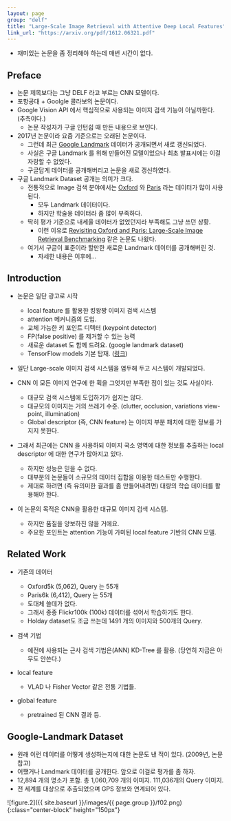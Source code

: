 ```yaml
---
layout: page
group: "delf"
title: "Large-Scale Image Retrieval with Attentive Deep Local Features"
link_url: "https://arxiv.org/pdf/1612.06321.pdf"      
---
```


- 재미있는 논문을 좀 정리해야 하는데 매번 시간이 없다.

## Preface

- 논문 제목보다는 그냥 DELF 라고 부르는 CNN 모델이다.
- 포항공대 + Goolgle 콜라보의 논문이다.
- Google Vision API 에서 핵심적으로 사용되는 이미지 검색 기능이 아닐까한다. (추측이다.)
    - 논문 작성자가 구글 인턴쉽 때 만든 내용으로 보인다.
- 2017년 논문이라 요즘 기준으로는 오래된 논문이다.
    - 그런데 최근 [Google Landmark](https://www.kaggle.com/c/landmark-recognition-challenge/data) 데이터가 공개되면서 새로 갱신되었다.
    - 사실은 구글 Landmark 를 위해 만들어진 모델이었으나 최초 발표시에는 이걸 자랑할 수 없었다.
    - 구글답게 데이터를 공개해버리고 논문을 새로 갱신하였다.
- 구글 Landmark Dataset 공개는 의미가 크다.
    - 전통적으로 Image 검색 분야에서는 [Oxford](http://www.robots.ox.ac.uk/~vgg/data/oxbuildings/) 와 [Paris](http://www.robots.ox.ac.uk/~vgg/data/parisbuildings/) 라는 데이터가 많이 사용된다.
        - 모두 Landmark 데이터이다.
        - 하지만 학술용 데이터라 좀 많이 부족하다.
    - 딱히 평가 기준으로 내세울 데이터가 없었던지라 부족해도 그냥 쓰던 상황.
        - 이런 이유로 [Revisiting Oxford and Paris: Large-Scale Image Retrieval Benchmarking](http://cmp.felk.cvut.cz/revisitop/) 같은 논문도 나왔다.
    - 여기서 구글이 표준이라 할만한 새로운 Landmark 데이터를 공개해버린 것.
        - 자세한 내용은 이후에...
        
## Introduction

- 논문은 일단 광고로 시작
    - local feature 를 활용한 킹왕짱 이미지 검색 시스템
    - attention 메커니즘의 도입.
    - 교체 가능한 키 포인트 디텍터 (keypoint detector)
    - FP(false positive) 를 제거할 수 있는 능력
    - 새로운 dataset 도 함께 드려요. (google landmark dataset)
    - TensorFlow models 기본 탑재. ([링크](https://github.com/tensorflow/models/tree/master/research/delf))

- 일단 Large-scale 이미지 검색 시스템을 염두해 두고 시스템이 개발되었다.
- CNN 이 모든 이미지 연구에 한 획을 그엇지만 부족한 점이 있는 것도 사실이다.
    - 대규모 검색 시스템에 도입하기가 쉽지는 않다.
    - 대규모의 이미지는 거의 쓰레기 수준. (clutter, occlusion, variations view-point, illumination)
    - Global descriptor (즉, CNN feature) 는 이미지 부분 패치에 대한 정보를 가지지 못한다.
- 그래서 최근에는 CNN 을 사용하되 이미지 국소 영역에 대한 정보를 추출하는 local descriptor 에 대한 연구가 많아지고 있다.
    - 하지만 성능은 믿을 수 없다.
    - 대부분의 논문들이 소규모의 데이터 집합을 이용한 테스트만 수행한다.
    - 제대로 하려면 (즉 유의미한 결과를 좀 만들어내려면) 대량의 학습 데이터를 활용해야 한다.
- 이 논문의 목적은 CNN을 활용한 대규모 이미지 검색 시스템.
    - 하지만 품질을 양보하진 않을 거에요.
    - 주요한 포인트는 attention 기능이 가미된 local feature 기반의 CNN 모델.

## Related Work

- 기존의 데이터 
    - Oxford5k (5,062), Query 는 55개
    - Paris6k (6,412), Query 는 55개
    - 도대체 쓸데가 없다.
    - 그래서 종종 Flickr100k (100k) 데이터를 섞어서 학습하기도 한다.
    - Holday dataset도 조금 쓰는데 1491 개의 이미지와 500개의 Query.

- 검색 기법
    - 예전에 사용되는 근사 검색 기법은(ANN) KD-Tree 를 활용. (당연히 지금은 아무도 안쓴다.)
- local feature
    - VLAD 나 Fisher Vector 같은 전통 기법들.
- global feature
    - pretrained 된 CNN 결과 등.

## Google-Landmark Dataset

- 원래 이런 데이터를 어떻게 생성하는지에 대한 논문도 낸 적이 있다. (2009년, 논문 참고)
- 어쨌거나 Landmark 데이터를 공개한다. 앞으로 이걸로 평가를 좀 하자.
- 12,894 개의 명소가 포함. 총 1,060,709 개의 이미지. 111,036개의 Query 이미지.
- 전 세계를 대상으로 추출되었으며 GPS 정보와 연계되어 있다.

![figure.2]({{ site.baseurl }}/images/{{ page.group }}/f02.png){:class="center-block" height="150px"}
